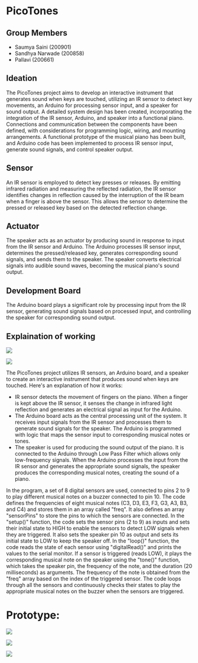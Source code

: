 # PicoTones

## Group Members
- Saumya Saini (200901)
- Sandhya Narwade (200858)
- Pallavi (200661)

## Ideation
The PicoTones project aims to develop an interactive instrument that generates sound when keys are touched, utilizing an IR sensor to detect key movements, an Arduino for processing sensor input, and a speaker for sound output. A detailed system design has been created, incorporating the integration of the IR sensor, Arduino, and speaker into a functional piano. Connections and communication between the components have been defined, with considerations for programming logic, wiring, and mounting arrangements. A functional prototype of the musical piano has been built, and Arduino code has been implemented to process IR sensor input, generate sound signals, and control speaker output.

## Sensor
An IR sensor is employed to detect key presses or releases. By emitting infrared radiation and measuring the reflected radiation, the IR sensor identifies changes in reflection caused by the interruption of the IR beam when a finger is above the sensor. This allows the sensor to determine the pressed or released key based on the detected reflection change.

## Actuator
The speaker acts as an actuator by producing sound in response to input from the IR sensor and Arduino. The Arduino processes IR sensor input, determines the pressed/released key, generates corresponding sound signals, and sends them to the speaker. The speaker converts electrical signals into audible sound waves, becoming the musical piano's sound output.

## Development Board
The Arduino board plays a significant role by processing input from the IR sensor, generating sound signals based on processed input, and controlling the speaker for corresponding sound output.

## Explaination of working

<P><img src= "https://github.com/pallav0id/Uber-Data-Analysis/assets/82913441/ee864dc6-2539-47d9-985c-6c548c08c42a"></P>
<p><img src="https://github.com/pallav0id/Uber-Data-Analysis/assets/82913441/d0f52e13-e369-4bc0-8b53-cd6f7e0dc0b5"></p>


The PicoTones project utilizes IR sensors, an Arduino board, and a speaker to create an interactive instrument that produces sound when keys are touched. Here's an explanation of how it works: 
* IR sensor detects the movement of fingers on the piano. When a finger is kept above the IR sensor, it senses the change in infrared light reflection and generates an electrical signal as input for the Arduino. 
* The Arduino board acts as the central processing unit of the system. It receives input signals from the IR sensor and processes them to generate sound signals for the speaker. The Arduino is programmed with logic that maps the sensor input to corresponding musical notes or tones. 
* The speaker is used for producing the sound output of the piano. It is connected to the Arduino through Low Pass Filter which allows only low-frequency signals. When the Arduino processes the input from the IR sensor and generates the appropriate sound signals, the speaker produces the corresponding musical notes, creating the sound of a piano.<br>


In the program, a set of 8 digital sensors are used, connected to pins 2 to 9 to play different musical notes on a buzzer connected to pin 10. The code defines the frequencies of eight musical notes (C3, D3, E3, F3, G3, A3, B3, and C4) and stores them in an array called "freq". It also defines an array "sensorPins" to store the pins to which the sensors are connected. 
In the "setup()" function, the code sets the sensor pins (2 to 9) as inputs and sets their initial state to HIGH to enable the sensors to detect LOW signals when they are triggered. It also sets the speaker pin 10 as output and sets its initial state to LOW to keep the speaker off. 
In the "loop()" function, the code reads the state of each sensor using "digitalRead()" and prints the values to the serial monitor. If a sensor is triggered (reads LOW), it plays the corresponding musical note on the speaker using the "tone()" function, which takes the speaker pin, the frequency of the note, and the duration (20 milliseconds) as arguments. The frequency of the note is obtained from the "freq" array based on the index of the triggered sensor. The code loops through all the sensors and continuously checks their states to play the appropriate musical notes on the buzzer when the sensors are triggered. 

# Prototype:
<p><img src="https://github.com/pallav0id/Uber-Data-Analysis/assets/82913441/00a7c6ac-6922-4dc6-888d-dfa3a44fa618"></p>
<p><img src="https://github.com/pallav0id/Uber-Data-Analysis/assets/82913441/b9cab658-6d2e-4fac-8d7c-26f46317e342"></p>
<p><img src="https://github.com/pallav0id/Uber-Data-Analysis/assets/82913441/4c75cd45-bcdc-4673-a2aa-0b61137bd463"></p>

